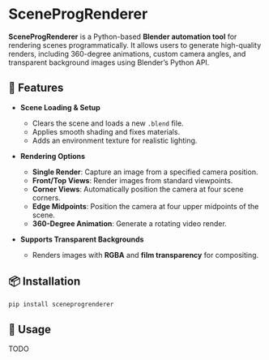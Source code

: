# SceneProgRenderer

**SceneProgRenderer** is a Python-based **Blender automation tool** for rendering scenes programmatically. It allows users to generate high-quality renders, including 360-degree animations, custom camera angles, and transparent background images using Blender’s Python API.

## 🚀 Features
- **Scene Loading & Setup**
  - Clears the scene and loads a new `.blend` file.
  - Applies smooth shading and fixes materials.
  - Adds an environment texture for realistic lighting.

- **Rendering Options**
  - **Single Render**: Capture an image from a specified camera position.
  - **Front/Top Views**: Render images from standard viewpoints.
  - **Corner Views**: Automatically position the camera at four scene corners.
  - **Edge Midpoints**: Position the camera at four upper midpoints of the scene.
  - **360-Degree Animation**: Generate a rotating video render.

- **Supports Transparent Backgrounds**
  - Renders images with **RGBA** and **film transparency** for compositing.

## 📦 Installation
```bash
pip install sceneprogrenderer
```

## 📜 Usage

TODO

